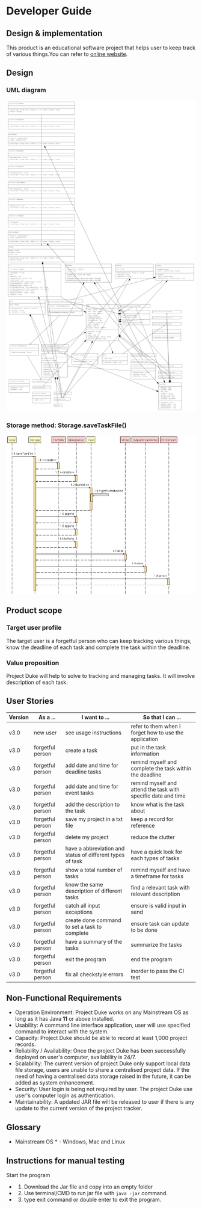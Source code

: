 # Developer Guide

## Design & implementation

This product is an educational software project that helps user to keep track of various things.You can refer to [online website](https://linqing42.github.io/ip/DeveloperGuide.html).
## Design

### UML diagram 
![UML Diagram](UML.png) 

### Storage method: Storage.saveTaskFile()
![Sequence Diagram](sequenceDiagram.png)


## Product scope
### Target user profile

The target user is a forgetful person who can keep tracking various things, know the deadline of each task and complete the task within the deadline.

### Value proposition

Project Duke will help to solve to tracking and managing tasks. It will involve description of each task. 

## User Stories

|Version| As a ... | I want to ... | So that I can ...|
|--------|----------|---------------|------------------|
|v3.0|new user|see usage instructions|refer to them when I forget how to use the application|
|v3.0|forgetful person|create a task|put in the task information|
|v3.0|forgetful person|add date and time for deadline tasks| remind myself and complete the task within the deadline|
|v3.0|forgetful person|add date and time for event tasks| remind myself and attend the task with specific date and time|
|v3.0|forgetful person|add the description to the task|know what is the task about|
|v3.0|forgetful person|save my project in a txt file|keep a record for reference|
|v3.0|forgetful person|delete my project| reduce the clutter|
|v3.0|forgetful person|have a abbreviation and status of different types of task|have a quick look for each types of tasks| |
|v3.0|forgetful person|show a total number of tasks|remind myself and have a timeframe for tasks|
|v3.0|forgetful person|know the same description of different tasks|find a relevant task with relevant description|
|v3.0|forgetful person|catch all input exceptions | ensure is valid input in send|
|v3.0|forgetful person|create done command to set a task to complete| ensure task can update to be done|
|v3.0|forgetful person|have a summary of the tasks| summarize the tasks|
|v3.0|forgetful person|exit the program|end the program|
|v3.0|forgetful person|fix all checkstyle errors| inorder to pass the CI test|

## Non-Functional Requirements

* Operation Environment: Project Duke works on any Mainstream OS as long as it has Java **11** or above installed. 
* Usability: A command line interface application, user will use specified command to interact with the system.
* Capacity: Project Duke should be able to record at least 1,000 project records. 
* Reliability / Availability: Once the project Duke has been successfully deployed on user's computer, availability is 24/7.   
* Scalability: The current version of project Duke only support local data file storage, users are unable to share a centralised project data.
               If the need of having a centralised data storage raised in the future, it can be added as system enhancement. 
* Security: User login is being not required by user. The project Duke use user's computer login as authentication.
* Maintainability: A updated JAR file will be released to user if there is any update to the current version of the project tracker.                 
               
## Glossary

* Mainstream OS * - Windows, Mac and Linux

## Instructions for manual testing

Start the program
*    1. Download the Jar file and copy into an empty folder
*    2. Use terminal/CMD to run jar file with `java -jar` command.
*    3. type exit command or double enter to exit the program.
